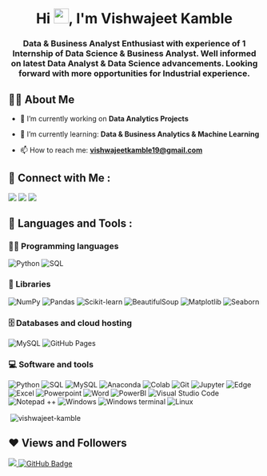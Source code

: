 <h1 align="center">Hi <img src="https://raw.githubusercontent.com/MartinHeinz/MartinHeinz/master/wave.gif" width="30px">, I'm Vishwajeet Kamble</h1>
<h3 align="center">Data & Business Analyst Enthusiast with experience of 1 Internship of Data Science & Business Analyst. Well informed on latest Data Analyst & Data Science advancements. Looking forward with more opportunities for Industrial experience.</h3>

## 🙋‍♂️ About Me

- 🔭 I’m currently working on **Data Analytics Projects**

- 🌱 I’m currently learning: **Data & Business Analytics & Machine Learning**

- 📫 How to reach me: **vishwajeetkamble19@gmail.com**

<h2 align="left">📱 Connect with Me :</h2>

<p>
  <a href="mailto:vishwajeetkamble19@gmail.com"><img src="https://img.shields.io/badge/-Gmail-D14836?style=flat&logo=Gmail&logoColor=white"/></a>
  <a href="https://www.linkedin.com/in/-vishwajeet-kamble-/"><img src="https://img.shields.io/badge/-Linkedin-0077B5?style=flat&logo=Linkedin&logoColor=white"/></a>
  <a href="https://t.me/Vishwajeet_Kamble"><img src="https://img.shields.io/badge/Telegram-2CA5E0?style=flat&logo=telegram&logoColor=white"/></a>
</p>
 
<h2 align="left">🚀 Languages and Tools :</h2>

### 👨‍💻 Programming languages

<p>
    <img alt="Python" src="https://img.shields.io/badge/Python-5391FE?logo=python&logoColor=white">
    <img alt="SQL" src="https://custom-icon-badges.herokuapp.com/badge/SQL-025E8C.svg?logo=database&logoColor=white">
</p>

### 🧰 Libraries

<p>
    <img alt="NumPy" src="https://img.shields.io/badge/Numpy-013243?logo=numpy&logoColor=white">
    <img alt="Pandas" src="https://img.shields.io/badge/Pandas-150458?logo=pandas&logoColor=white">
    <img alt="Scikit-learn" src="https://img.shields.io/badge/scikit_learn-0078D7?logo=scikit-learn&logoColor=white">
    <img alt="BeautifulSoup" src="https://img.shields.io/badge/BeautifulSoup-00C4CC?logo=BeautifulSoup&logoColor=white">
    <img alt="Matplotlib" src="https://img.shields.io/badge/Matplotlib-informational?logo=Matplotlib&logoColor=white">
    <img alt="Seaborn" src="https://img.shields.io/badge/Seaborn-02456C?logo=Seaborn&logoColor=white">
    
</p>
    
</p>

### 🗄️ Databases and cloud hosting

<p>
    <img alt="MySQL" src ="https://img.shields.io/badge/MySQL-00000F?logo=mysql&logoColor=white">
    <img alt="GitHub Pages" src="https://img.shields.io/badge/GitHub%20Pages-327FC7?logo=github&logoColor=white">
</p>

### 💻 Software and tools

<p>
    <img alt="Python" src="https://img.shields.io/badge/Python-5391FE?logo=python&logoColor=white">
    <img alt="SQL" src="https://custom-icon-badges.herokuapp.com/badge/SQL-025E8C.svg?logo=database&logoColor=white">
    <img alt="MySQL" src ="https://img.shields.io/badge/MySQL-00000F?logo=mysql&logoColor=white">
    <img alt="Anaconda" src="https://img.shields.io/badge/Anaconda-342B029?logo=anaconda&logoColor=white">
    <img alt="Colab" src="https://img.shields.io/badge/Colab-F9AB00?logo=googlecolab&color=525252">
    <img alt="Git" src="https://img.shields.io/badge/Git-F05033.svg?logo=git&logoColor=white">
    <img alt="Jupyter" src="https://img.shields.io/badge/Jupyter-F37626.svg?logo=Jupyter&logoColor=white">
    <img alt="Edge" src="https://img.shields.io/badge/Microsoft_Edge-0078D7?logo=Microsoft-edge&logoColor=white">
    <img alt="Excel" src="https://img.shields.io/badge/Microsoft_Excel-217346?logo=microsoft-excel&logoColor=white">
    <img alt="Powerpoint" src="https://img.shields.io/badge/Microsoft_PowerPoint-B7472A?logo=microsoft-powerpoint&logoColor=white">
    <img alt="Word" src="https://img.shields.io/badge/Microsoft_Word-2B579A?logo=microsoft-word&logoColor=white">
    <img alt="PowerBI" src="https://img.shields.io/badge/Microsoft_PowerBI-F2C811?logo=Power%20BI&logoColor=white">
    <img alt="Visual Studio Code" src="https://img.shields.io/badge/Visual%20Studio%20Code-0078d7.svg?logo=visual-studio-code&logoColor=white">
    <img alt="Notepad ++" src="https://img.shields.io/badge/Notepad++-90E59A.svg?logo=notepad%2B%2B&logoColor=black">
    <img alt="Windows" src="https://img.shields.io/badge/Windows-0078D6?logo=windows&logoColor=white">
    <img alt="Windows terminal" src="https://img.shields.io/badge/Windows%20Terminal-4D4D4D?logo=windows%20terminal&logoColor=white">
    <img alt="Linux" src="https://img.shields.io/badge/Linux-FCC624?logo=linux&logoColor=black">
    </p>

<p>&nbsp;<img align="center" src="https://github-readme-stats.vercel.app/api?username=vishwajeet-kamble&show_icons=true&locale=en&theme=radical" alt="vishwajeet-kamble" /></p>

## ❤ Views and Followers

<a href="https://github.com/vishwajeet-kamble/github-profile-views-counter">
    <img src="https://komarev.com/ghpvc/?username=vishwajeet-kamble">
<a href="https://github.com/vishwajeet-kamble?tab=followers"><img src="https://img.shields.io/github/followers/vishwajeet-kamble?label=Followers&style=social" alt="GitHub Badge"></a>

